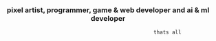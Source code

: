 <h3 align="center">pixel artist, programmer, game & web developer and ai & ml developer</h3>

                                                      thats all
